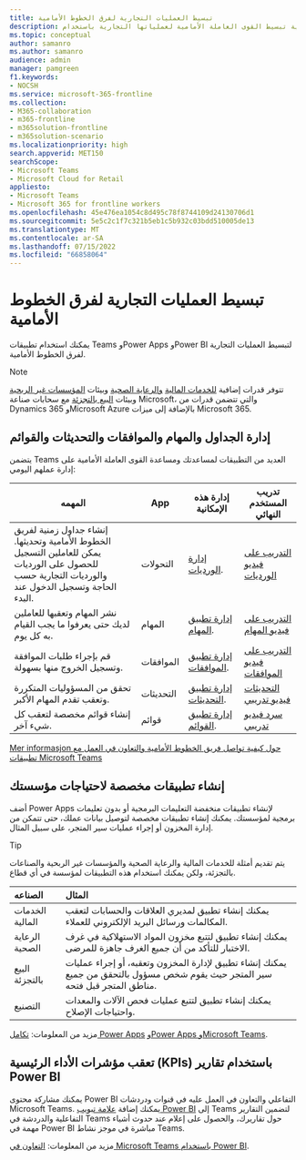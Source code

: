 ```yaml
---
title: تبسيط العمليات التجارية لفرق الخطوط الأمامية
description: تعرف على كيفية تبسيط القوى العاملة الأمامية لعملياتها التجارية باستخدام Microsoft Teams.
ms.topic: conceptual
author: samanro
ms.author: samanro
audience: admin
manager: pamgreen
f1.keywords:
- NOCSH
ms.service: microsoft-365-frontline
ms.collection:
- M365-collaboration
- m365-frontline
- m365solution-frontline
- m365solution-scenario
ms.localizationpriority: high
search.appverid: MET150
searchScope:
- Microsoft Teams
- Microsoft Cloud for Retail
appliesto:
- Microsoft Teams
- Microsoft 365 for frontline workers
ms.openlocfilehash: 45e476ea1054c8d495c78f8744109d24130706d1
ms.sourcegitcommit: 5e5c2c1f7c321b5eb1c5b932c03bdd510005de13
ms.translationtype: MT
ms.contentlocale: ar-SA
ms.lasthandoff: 07/15/2022
ms.locfileid: "66858064"
---
```

# <a name="simplify-business-processes-for-frontline-teams"></a>تبسيط العمليات التجارية لفرق الخطوط الأمامية

يمكنك استخدام تطبيقات Teams وPower Apps وPower BI لتبسيط العمليات التجارية لفرق الخطوط الأمامية.

> [!NOTE]
> تتوفر قدرات إضافية [للخدمات المالية](/industry/financial-services) [والرعاية الصحية](/industry/healthcare) وبيئات [المؤسسات غير الربحية](/industry/nonprofit) وبيئات [البيع بالتجزئة](/industry/retail) مع سحابات صناعة Microsoft، والتي تتضمن قدرات من Dynamics 365 وMicrosoft Azure بالإضافة إلى ميزات Microsoft 365.

## <a name="manage-schedules-tasks-approvals-updates-and-lists"></a>إدارة الجداول والمهام والموافقات والتحديثات والقوائم

يتضمن Teams العديد من التطبيقات لمساعدتك ومساعدة القوى العاملة الأمامية على إدارة عملهم اليومي:

|المهمه |App |إدارة هذه الإمكانية |تدريب المستخدم النهائي |
|-----|------------|-----------------------|------------------|
|إنشاء جداول زمنية لفريق الخطوط الأمامية وتحديثها. يمكن للعاملين التسجيل للحصول على الورديات والورديات التجارية حسب الحاجة وتسجيل الدخول عند البدء. |التحولات |[إدارة الورديات](shifts-for-teams-landing-page.md). |[التدريب على فيديو الورديات](https://support.microsoft.com/office/what-is-shifts-f8efe6e4-ddb3-4d23-b81b-bb812296b821) |
|نشر المهام وتعقبها للعاملين لديك حتى يعرفوا ما يجب القيام به كل يوم. |المهام |[إدارة تطبيق المهام](/microsoftteams/manage-tasks-app?bc=/microsoft-365/frontline/breadcrumb/toc.json&toc=/microsoft-365/frontline/toc.json). |[التدريب على فيديو المهام](https://support.microsoft.com/office/use-the-tasks-app-in-teams-e32639f3-2e07-4b62-9a8c-fd706c12c070) |
|قم بإجراء طلبات الموافقة وتسجيل الخروج منها بسهولة. |الموافقات | [إدارة تطبيق الموافقات](/microsoftteams/approval-admin?bc=/microsoft-365/frontline/breadcrumb/toc.json&toc=/microsoft-365/frontline/toc.json). |[التدريب على فيديو الموافقات](https://support.microsoft.com/office/what-is-approvals-a9a01c95-e0bf-4d20-9ada-f7be3fc283d3?wt.mc_id=otc_microsoft_teams) |
|تحقق من المسؤوليات المتكررة وتعقب تقدم المهام الأكبر. |التحديثات | [إدارة تطبيق التحديثات](/microsoftteams/manage-updates-app?bc=/microsoft-365/frontline/breadcrumb/toc.json&toc=/microsoft-365/frontline/toc.json). | [التحديثات فيديو تدريبي](https://support.microsoft.com/office/get-started-in-updates-c03a079e-e660-42dc-817b-ca4cfd602e5a) |
|إنشاء قوائم مخصصة لتعقب كل شيء آخر. |قوائم |[إدارة تطبيق القوائم](/microsoftteams/manage-lists-app?bc=/microsoft-365/frontline/breadcrumb/toc.json&toc=/microsoft-365/frontline/toc.json). |[سرد فيديو تدريبي](https://support.microsoft.com/office/create-a-list-from-the-lists-app-b5e0b7f8-136f-425f-a108-699586f8e8bd) |

[Mer informasjon حول كيفية تواصل فريق الخطوط الأمامية والتعاون في العمل مع تطبيقات Microsoft Teams](flw-team-collaboration.md#apps-in-teams)

## <a name="create-custom-apps-for-your-organizations-needs"></a>إنشاء تطبيقات مخصصة لاحتياجات مؤسستك

أضف Power Apps لإنشاء تطبيقات منخفضة التعليمات البرمجية أو بدون تعليمات برمجية لمؤسستك. يمكنك إنشاء تطبيقات مخصصة لتوصيل بيانات عملك، حتى تتمكن من إدارة المخزون أو إجراء عمليات سير المتجر، على سبيل المثال.

> [!TIP]
> يتم تقديم أمثلة للخدمات المالية والرعاية الصحية والمؤسسات غير الربحية والصناعات بالتجزئة، ولكن يمكنك استخدام هذه التطبيقات لمؤسسة في أي قطاع.

|الصناعه |المثال |
|:--------|:-------|
|الخدمات المالية |يمكنك إنشاء تطبيق لمديري العلاقات والحسابات لتعقب المكالمات ورسائل البريد الإلكتروني للعملاء. |
|الرعاية الصحية |يمكنك إنشاء تطبيق لتتبع مخزون المواد الاستهلاكية في غرف الاختبار للتأكد من أن جميع الغرف جاهزة للمرضى. |
|البيع بالتجزئة | يمكنك إنشاء تطبيق لإدارة المخزون وتعقبه، أو إجراء عمليات سير المتجر حيث يقوم شخص مسؤول بالتحقق من جميع مناطق المتجر قبل فتحه. |
|التصنيع |يمكنك إنشاء تطبيق لتتبع عمليات فحص الآلات والمعدات واحتياجات الإصلاح. |

مزيد من المعلومات: [تكامل Power Apps](/microsoftteams/manage-power-platform-apps) [وPower Apps وMicrosoft Teams](/powerapps/teams/overview).

## <a name="track-key-performance-indicators-kpis-with-power-bi-reports"></a>تعقب مؤشرات الأداء الرئيسية (KPIs) باستخدام تقارير Power BI

يمكنك مشاركة محتوى Power BI التفاعلي والتعاون في العمل عليه في قنوات ودردشات Microsoft Teams. يمكنك إضافة [علامة تبويب Power BI](/microsoftteams/platform/tabs/what-are-tabs) إلى Teams لتضمين التقارير التفاعلية والدردشة في Teams حول تقاريرك، والحصول على إعلام عند حدوث أشياء مهمة في Power BI مباشرة في موجز نشاط Teams.

مزيد من المعلومات: [التعاون في Microsoft Teams باستخدام Power BI](/power-bi/collaborate-share/service-collaborate-microsoft-teams).
